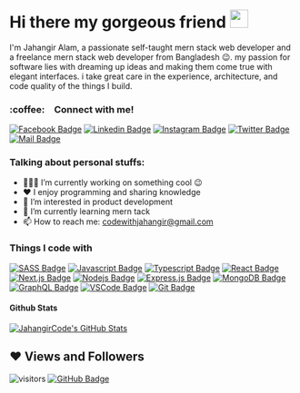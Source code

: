 <h1>Hi there my gorgeous friend  <img height='32em' src='https://user-images.githubusercontent.com/1303154/88677602-1635ba80-d120-11ea-84d8-d263ba5fc3c0.gif'/></h1>

<p>I'm Jahangir Alam, a passionate self-taught mern stack web developer and a freelance mern stack web developer from Bangladesh 😉. my passion for software lies with dreaming up ideas and making them come true with elegant interfaces. i take great care in the experience, architecture, and code quality of the things I build.</p>


<h3>:coffee:&emsp;Connect with me!</h3>

[![Facebook Badge](https://img.shields.io/badge/Facebook-1877F2?style=for-the-badge&logo=facebook&logoColor=white)](https://www.facebook.com/jahangirAxisan) [![Linkedin Badge](https://img.shields.io/badge/LinkedIn-0077B5?style=for-the-badge&logo=linkedin&logoColor=white)](https://www.linkedin.com/in/jahangiraxisan/) [![Instagram Badge](https://img.shields.io/badge/Instagram-E4405F?style=for-the-badge&logo=instagram&logoColor=white)](https://www.instagram.com/jahangiraxisan/) [![Twitter Badge](https://img.shields.io/badge/Twitter-1DA1F2?style=for-the-badge&logo=twitter&logoColor=white)](https://twitter.com/jahangiraxisan) [![Mail Badge](https://img.shields.io/badge/Gmail-D14836?style=for-the-badge&logo=gmail&logoColor=white)](mailto:codewithjahangir@gmail.com)


<h3>Talking about personal stuffs:</h3>

- 👨🏽‍💻 I’m currently working on something cool 😉
- ♥️ I enjoy programming and sharing knowledge
- 👀 I’m interested in product development
- 🌱 I’m currently learning mern tack
- 📫 How to reach me: codewithjahangir@gmail.com

#### <h3>Things I code with</h3>

[![SASS Badge](https://img.shields.io/badge/Sass-CC6699?style=for-the-badge&logo=sass&logoColor=white)](#) [![Javascript Badge](https://img.shields.io/badge/-Javascript-F0DB4F?style=for-the-badge&labelColor=black&logo=javascript&logoColor=F0DB4F)](#) [![Typescript Badge](https://img.shields.io/badge/-Typescript-007acc?style=for-the-badge&labelColor=black&logo=typescript&logoColor=007acc)](#) [![React Badge](https://img.shields.io/badge/-React-61DBFB?style=for-the-badge&labelColor=black&logo=react&logoColor=61DBFB)](#) [![Next.js Badge](https://img.shields.io/badge/next.js-000000?style=for-the-badge&logo=nextdotjs&logoColor=white)](#) [![Nodejs Badge](https://img.shields.io/badge/-Nodejs-3C873A?style=for-the-badge&labelColor=black&logo=node.js&logoColor=3C873A)](#) [![Express.js Badge](https://img.shields.io/badge/Express.js-000000?style=for-the-badge&logo=express&logoColor=white)](#) [![MongoDB Badge](https://img.shields.io/badge/MongoDB-4EA94B?style=for-the-badge&logo=mongodb&logoColor=white)](#) [![GraphQL Badge](https://img.shields.io/badge/-GraphQl-e535ab?style=for-the-badge&labelColor=black&logo=node.js&logoColor=e535ab)](#) [![VSCode Badge](https://img.shields.io/badge/Visual_Studio-5C2D91?style=for-the-badge&logo=visual%20studio&logoColor=white)](#) [![Git Badge](https://img.shields.io/badge/Git-F05032?style=for-the-badge&logo=git&logoColor=white)](#)

#### Github Stats

<!-- ![JahangirCodes's github stats](https://github-readme-stats.vercel.app/api?username=JahangirCode&count_private=true&theme=tokyonight&hide=contribs,prs) -->

<a href="https://github.com/JahangirCode/JahangirCode">
  <img align="center" src="https://github-readme-stats.vercel.app/api?username=JahangirCode&show_icons=true&line_height=27&count_private=true&title_color=ffffff&text_color=c9cacc&icon_color=2bbc8a&bg_color=1d1f21" alt="JahangirCode's GitHub Stats" />
</a>

<!-- <a href="https://github.com/JahangirCode/JahangirCode">
  <img align="center" src="https://github-readme-stats.vercel.app/api/top-langs/?username=JahangirCode&hide=java,html,tex&title_color=ffffff&text_color=c9cacc&icon_color=2bbc8a&bg_color=1d1f21&langs_count=3" />
</a> -->


## ❤ Views and Followers

![visitors](https://visitor-badge.glitch.me/badge?page_id=JahangirCode.JahangirCode) <a href="https://github.com/JahangirCode?tab=followers"><img src="https://img.shields.io/github/followers/JahangirCode?label=Followers&style=social" alt="GitHub Badge"></a>
